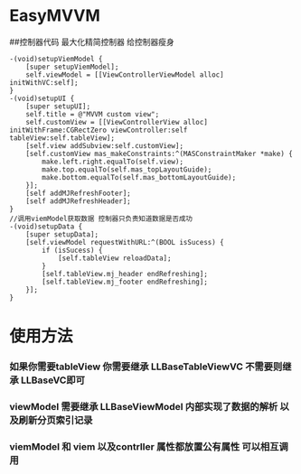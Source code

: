 # EasyMVVM
##控制器代码 最大化精简控制器 给控制器瘦身
```
-(void)setupViemModel {
    [super setupViemModel];
    self.viewModel = [[ViewControllerViewModel alloc] initWithVC:self];
}
-(void)setupUI {
    [super setupUI];
    self.title = @"MVVM custom view";
    self.customView = [[ViewControllerView alloc] initWithFrame:CGRectZero viewController:self tableView:self.tableView];
    [self.view addSubview:self.customView];
    [self.customView mas_makeConstraints:^(MASConstraintMaker *make) {
        make.left.right.equalTo(self.view);
        make.top.equalTo(self.mas_topLayoutGuide);
        make.bottom.equalTo(self.mas_bottomLayoutGuide);
    }];
    [self addMJRefreshFooter];
    [self addMJRefreshHeader];
}
//调用viemModel获取数据 控制器只负责知道数据是否成功
-(void)setupData {
    [super setupData];
    [self.viewModel requestWithURL:^(BOOL isSucess) {
        if (isSucess) {
            [self.tableView reloadData];
        }
        [self.tableView.mj_header endRefreshing];
        [self.tableView.mj_footer endRefreshing];
    }];
}

```
# 使用方法
### 如果你需要tableView 你需要继承 LLBaseTableViewVC 不需要则继承 LLBaseVC即可
### viewModel 需要继承 LLBaseViewModel  内部实现了数据的解析  以及刷新分页索引记录
### viemModel 和 viem 以及contrller 属性都放置公有属性 可以相互调用
